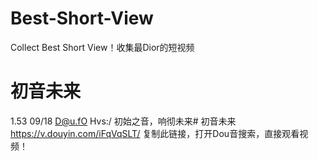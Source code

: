 # Best-Short-View
Collect Best Short View！收集最Dior的短视频

# 初音未来
1.53 09/18 D@u.fO Hvs:/ 初始之音，响彻未来# 初音未来  https://v.douyin.com/iFqVqSLT/ 复制此链接，打开Dou音搜索，直接观看视频！
